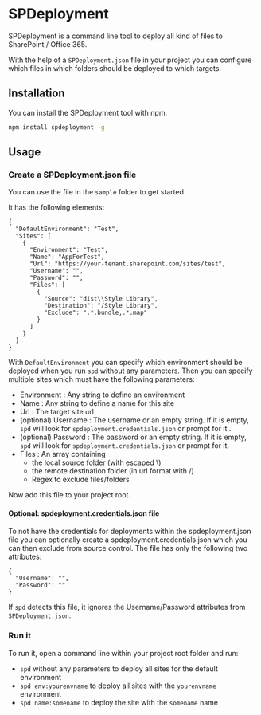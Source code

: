 # SPDeployment

SPDeployment is a command line tool to deploy all kind of files to SharePoint / Office 365.

With the help of a `SPDeployment.json` file in your project you can configure which files in which folders should be deployed to which targets.

## Installation

You can install the SPDeployment tool with npm.
```bash
npm install spdeployment -g
```

## Usage

### Create a SPDeployment.json file

You can use the file in the `sample` folder to get started.

It has the following elements:

```
{
  "DefaultEnvironment": "Test",
  "Sites": [
    {
      "Environment": "Test",
      "Name": "AppForTest",
      "Url": "https://your-tenant.sharepoint.com/sites/test",
      "Username": "",
      "Password": "",
      "Files": [
        {
          "Source": "dist\\Style Library",
          "Destination": "/Style Library",
          "Exclude": ".*.bundle,.*.map"
        }
      ]
    }
  ]
}
```

With `DefaultEnvironment` you can specify which environment should be deployed when you run `spd` without any parameters.
Then you can specify multiple sites which must have the following parameters:

* Environment : Any string to define an environment
* Name : Any string to define a name for this site
* Url : The target site url
* (optional) Username : The username or an empty string. If it is empty, `spd` will look for `spdeployment.credentials.json` or prompt for it .
* (optional) Password : The password or an empty string. If it is empty, `spd` will look for `spdeployment.credentials.json` or prompt for it.
* Files : An array containing
    * the local source folder (with escaped \\)
    * the remote destination folder (in url format with /)
    * Regex to exclude files/folders

Now add this file to your project root.

#### Optional: spdeployment.credentials.json file

To not have the credentials for deployments within the spdeployment.json file you can optionally create a spdeployment.credentials.json
which you can then exclude from source control.
The file has only the following two attributes:

```
{
  "Username": "",
  "Password": ""
}
```

If `spd` detects this file, it ignores the Username/Password attributes from `SPDeployment.json`.

### Run it

To run it, open a command line within your project root folder and run:

* `spd` without any parameters to deploy all sites for the default environment
* `spd env:yourenvname` to deploy all sites with the `yourenvname` environment
* `spd name:somename` to deploy the site with the `somename` name